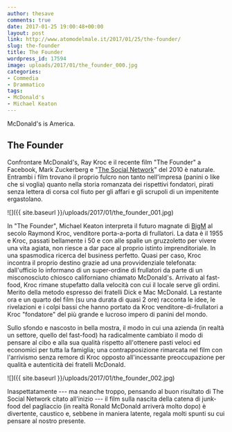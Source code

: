 ```yaml
---
author: thesave
comments: true
date: 2017-01-25 19:00:48+00:00
layout: post
link: http://www.atomodelmale.it/2017/01/25/the-founder/
slug: the-founder
title: The Founder
wordpress_id: 17594
image: uploads/2017/01/the_founder_000.jpg
categories:
- Commedia
- Drammatico
tags:
- McDonald's
- Michael Keaton
---
```


McDonald's is America.

## The Founder

Confrontare McDonald's, Ray Kroc e il recente film "The Founder" a Facebook, Mark Zuckerberg e "[The Social Network](/2010/12/04/the-social-network-trama-e-recensione.html)" del 2010 è naturale.
Entrambi i film trovano il proprio fulcro non tanto nell'impresa (panini o like che si voglia) quanto nella storia romanzata dei rispettivi fondatori, pirati senza lettera di corsa col fiuto per gli affari e gli scrupoli di un impenitente ergastolano.

![]({{ site.baseurl }}/uploads/2017/01/the_founder_001.jpg)

In "The Founder", Michael Keaton interpreta il futuro magnate di [BigM](/2007/01/14/chi-ha-paura-della-grande-m.html) al secolo Raymond Kroc, venditore porta-a-porta di frullatori. La data è il 1955 e Kroc, passati bellamente i 50 e con alle spalle un gruzzoletto per vivere una vita agiata, non riesce a dar pace al proprio istinto imprenditoriale. In una spasmodica ricerca del business perfetto. Quasi per caso, Kroc incontra il proprio destino grazie ad una provvidenziale telefonata: dall'ufficio lo informano di un super-ordine di frullatori da parte di un misconosciuto chiosco californiano chiamato McDonald's. Arrivato al fast-food, Kroc rimane stupefatto dalla velocità con cui il locale serve gli ordini. Merito della metodo espresso dei fratelli Dick e Mac McDonald. La restante ora e un quarto del film (su una durata di quasi 2 ore) racconta le idee, le rivelazioni e i colpi bassi che hanno portato da Kroc venditore-di-frullatori a Kroc "fondatore" del più grande e lucroso impero di panini del mondo.

Sullo sfondo e nascosto in bella mostra, il modo in cui una azienda (in realtà un settore, quello del fast-food) ha radicalmente cambiato il modo di pensare al cibo e alla sua qualità rispetto all'ottenere pasti veloci ed economici per tutta la famiglia; una contrapposizione rimarcata nel film con l'arrivismo senza remore di Kroc opposto all'incessante preoccupazione per qualità e autenticità dei fratelli McDonald.

![]({{ site.baseurl }}/uploads/2017/01/the_founder_002.jpg)

Inaspettatamente --- ma neanche troppo, pensando al buon risultato di The Social Network citato all'inizio --- il film sulla nascita della catena di junk-food del pagliaccio (in realtà Ronald McDonald arriverà molto dopo) è divertente, caustico e, sebbene in maniera latente, regala molti spunti su cui pensare al nostro presente.
